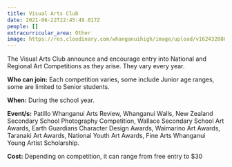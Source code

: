 ```yaml
---
title: Visual Arts Club
date: 2021-06-22T22:45:49.017Z
people: []
extracurricular_area: Other
image: https://res.cloudinary.com/whanganuihigh/image/upload/v1624320860/Performing%20Arts/Visual_Art_-_Rose_Hird_-_A_chantry_for_cumulus_Printmaking.jpg
---
```

The Visual Arts Club announce and encourage entry into National and Regional Art Competitions as they arise. They vary every year.

**Who can join:** Each competition varies, some include Junior age ranges, some are limited to Senior students.

**When:** During the school year.

**Event/s:** Patillo Whanganui Arts Review, Whanganui Walls, New Zealand Secondary School Photography Competition, Wallace Secondary School Art Awards, Earth Guardians Character Design Awards, Waimarino Art Awards, Taranaki Art Awards, National Youth Art Awards, Fine Arts Whanganui Young Artist Scholarship.

**Cost:** Depending on competition, it can range from free entry to $30
